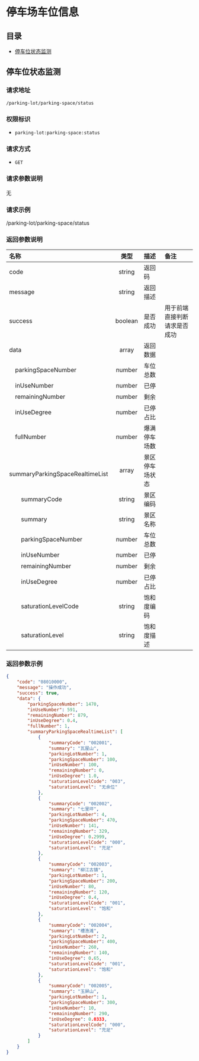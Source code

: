 # 停车场车位信息
## 目录
 - [停车位状态监测](#停车位状态监测)

## 停车位状态监测
### 请求地址
```
/parking-lot/parking-space/status
```

### 权限标识
- `parking-lot:parking-space:status`

### 请求方式
- `GET`

### 请求参数说明
无

### 请求示例
/parking-lot/parking-space/status

### 返回参数说明
名称 | 类型 | 描述 | 备注
:--- | :---: | :--- | :---
code | string | 返回码 | 
message | string | 返回描述 | 
success | boolean | 是否成功 | 用于前端直接判断请求是否成功
data | array | 返回数据 | 
&emsp;parkingSpaceNumber | number | 车位总数 | 
&emsp;inUseNumber | number | 已停 | 
&emsp;remainingNumber | number | 剩余 | 
&emsp;inUseDegree | number | 已停占比 | 
&emsp;fullNumber | number | 爆满停车场数 | 
&emsp;summaryParkingSpaceRealtimeList | array | 景区停车场状态 | 
&emsp;&emsp;summaryCode | string | 景区编码 | 
&emsp;&emsp;summary | string | 景区名称 | 
&emsp;&emsp;parkingSpaceNumber | number | 车位总数 | 
&emsp;&emsp;inUseNumber | number | 已停 | 
&emsp;&emsp;remainingNumber | number | 剩余 | 
&emsp;&emsp;inUseDegree | number | 已停占比 | 
&emsp;&emsp;saturationLevelCode | string | 饱和度编码 | 
&emsp;&emsp;saturationLevel | string | 饱和度描述 | 

### 返回参数示例
```json
{
    "code": "08010000",
    "message": "操作成功",
    "success": true,
    "data": {
        "parkingSpaceNumber": 1470,
        "inUseNumber": 591,
        "remainingNumber": 879,
        "inUseDegree": 0.4,
        "fullNumber": 1,
        "summaryParkingSpaceRealtimeList": [
            {
                "summaryCode": "002001",
                "summary": "瓦屋山",
                "parkingLotNumber": 1,
                "parkingSpaceNumber": 100,
                "inUseNumber": 100,
                "remainingNumber": 0,
                "inUseDegree": 1.0,
                "saturationLevelCode": "003",
                "saturationLevel": "无余位"
            },
            {
                "summaryCode": "002002",
                "summary": "七里坪",
                "parkingLotNumber": 4,
                "parkingSpaceNumber": 470,
                "inUseNumber": 141,
                "remainingNumber": 329,
                "inUseDegree": 0.2999,
                "saturationLevelCode": "000",
                "saturationLevel": "充足"
            },
            {
                "summaryCode": "002003",
                "summary": "柳江古镇",
                "parkingLotNumber": 1,
                "parkingSpaceNumber": 200,
                "inUseNumber": 80,
                "remainingNumber": 120,
                "inUseDegree": 0.4,
                "saturationLevelCode": "001",
                "saturationLevel": "饱和"
            },
            {
                "summaryCode": "002004",
                "summary": "槽渔滩",
                "parkingLotNumber": 2,
                "parkingSpaceNumber": 400,
                "inUseNumber": 260,
                "remainingNumber": 140,
                "inUseDegree": 0.65,
                "saturationLevelCode": "001",
                "saturationLevel": "饱和"
            },
            {
                "summaryCode": "002005",
                "summary": "玉屏山",
                "parkingLotNumber": 1,
                "parkingSpaceNumber": 300,
                "inUseNumber": 10,
                "remainingNumber": 290,
                "inUseDegree": 0.0333,
                "saturationLevelCode": "000",
                "saturationLevel": "充足"
            }
        ]
    }
}
```